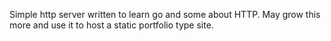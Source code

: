 Simple http server written to learn go and some about HTTP. May grow this more and use it to host a static portfolio type site.

